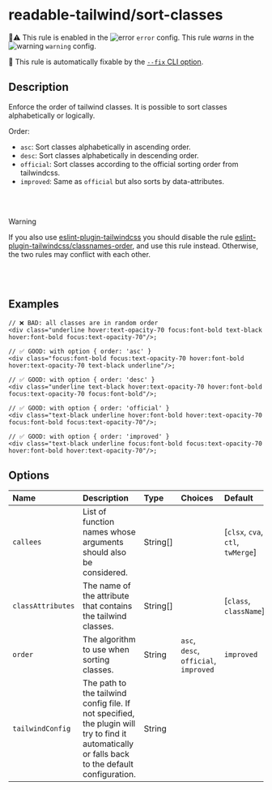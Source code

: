 # readable-tailwind/sort-classes

💼⚠️ This rule is enabled in the ![error](https://github.com/schoero/eslint-plugin-readable-tailwind/blob/main/assets/checkmark-error.svg) `error` config. This rule _warns_ in the ![warning](https://github.com/schoero/eslint-plugin-readable-tailwind/blob/main/assets/checkmark-warning.svg) `warning` config.

🔧 This rule is automatically fixable by the [`--fix` CLI option](https://eslint.org/docs/latest/user-guide/command-line-interface#--fix).

<!-- end auto-generated rule header -->

## Description

Enforce the order of tailwind classes. It is possible to sort classes alphabetically or logically.

Order:

- `asc`: Sort classes alphabetically in ascending order.
- `desc`: Sort classes alphabetically in descending order.
- `official`: Sort classes according to the official sorting order from tailwindcss.
- `improved`: Same as `official` but also sorts by data-attributes.

<br/>
<br/>

> [!WARNING]
> If you also use [eslint-plugin-tailwindcss](https://github.com/francoismassart/eslint-plugin-tailwindcss) you should disable the rule [eslint-plugin-tailwindcss/classnames-order](https://github.com/francoismassart/eslint-plugin-tailwindcss/blob/master/docs/rules/classnames-order.md), and use this rule instead. Otherwise, the two rules may conflict with each other.

<br/>
<br/>

## Examples

```tsx
// ❌ BAD: all classes are in random order
<div class="underline hover:text-opacity-70 focus:font-bold text-black hover:font-bold focus:text-opacity-70"/>;
```

```tsx
// ✅ GOOD: with option { order: 'asc' }
<div class="focus:font-bold focus:text-opacity-70 hover:font-bold hover:text-opacity-70 text-black underline"/>;
```

```tsx
// ✅ GOOD: with option { order: 'desc' }
<div class="underline text-black hover:text-opacity-70 hover:font-bold focus:text-opacity-70 focus:font-bold"/>;
```

```tsx
// ✅ GOOD: with option { order: 'official' }
<div class="text-black underline hover:font-bold hover:text-opacity-70 focus:font-bold focus:text-opacity-70"/>;
```

```tsx
// ✅ GOOD: with option { order: 'improved' }
<div class="text-black underline focus:font-bold focus:text-opacity-70 hover:font-bold hover:text-opacity-70"/>;
```

## Options

<!-- begin auto-generated rule options list -->

| Name              | Description                                                                                                                                      | Type     | Choices                               | Default                           |
| :---------------- | :----------------------------------------------------------------------------------------------------------------------------------------------- | :------- | :------------------------------------ | :-------------------------------- |
| `callees`         | List of function names whose arguments should also be considered.                                                                                | String[] |                                       | [`clsx`, `cva`, `ctl`, `twMerge`] |
| `classAttributes` | The name of the attribute that contains the tailwind classes.                                                                                    | String[] |                                       | [`class`, `className`]            |
| `order`           | The algorithm to use when sorting classes.                                                                                                       | String   | `asc`, `desc`, `official`, `improved` | `improved`                        |
| `tailwindConfig`  | The path to the tailwind config file. If not specified, the plugin will try to find it automatically or falls back to the default configuration. | String   |                                       |                                   |

<!-- end auto-generated rule options list -->

